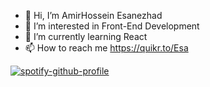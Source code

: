 - 👋 Hi, I’m AmirHossein Esanezhad
- 👀 I’m interested in Front-End Development
- 🌱 I’m currently learning React
- 📫 How to reach me https://quikr.to/Esa

[![spotify-github-profile](https://spotify-github-profile.vercel.app/api/view?uid=bejlx8ul81erkgirnj41hzbkp&cover_image=true&theme=default)](https://github.com/kittinan/spotify-github-profile)
